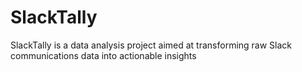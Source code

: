 # SlackTally
SlackTally is a data analysis project aimed at transforming raw Slack communications data into actionable insights

